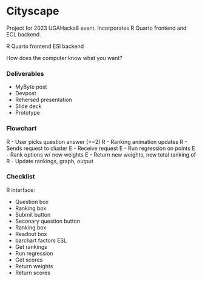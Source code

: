 # Cityscape
Project for 2023 UGAHacks8 event. Incorporates R Quarto frontend and ECL backend.

R Quarto frontend
ESl backend

How does the computer know what you want?

### Deliverables
- MyByte post
- Devpost
- Rehersed presentation
- Slide deck
- Prototype

### Flowchart
R - User picks question answer (>=2)
R - Ranking animation updates
R - Sends request to cluster
E - Receive request
E - Run regression on points
E - Rank options w/ new weights
E - Return new weights, new total ranking of
R - Update rankings, graph, output

### Checklist
R interface:
- Question box
- Ranking box
- Submit button
- Seconary question button
- Ranking box
- Readout box
- barchart factors
ESL
- Get rankings
- Run regression
- Get scores
- Return weights
- Return scores